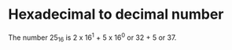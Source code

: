 # Hexadecimal to decimal number

The number 25<sub>16</sub> is 2 x 16<sup>1</sup> + 5 x 16<sup>0</sup> or 32 + 5 or 37.
